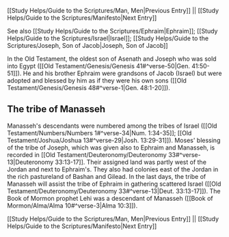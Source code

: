 [[Study Helps/Guide to the Scriptures/Man, Men|Previous Entry]]  ||  [[Study Helps/Guide to the Scriptures/Manifesto|Next Entry]]

 See also [[Study Helps/Guide to the Scriptures/Ephraim|Ephraim]]; [[Study Helps/Guide to the Scriptures/Israel|Israel]]; [[Study Helps/Guide to the Scriptures/Joseph, Son of Jacob|Joseph, Son of Jacob]]

 In the Old Testament, the oldest son of Asenath and Joseph who was sold into Egypt ([[Old Testament/Genesis/Genesis 41#^verse-50|Gen. 41:50-51]]). He and his brother Ephraim were grandsons of Jacob (Israel) but were adopted and blessed by him as if they were his own sons ([[Old Testament/Genesis/Genesis 48#^verse-1|Gen. 48:1-20]]).

## The tribe of Manasseh

 Manasseh's descendants were numbered among the tribes of Israel ([[Old Testament/Numbers/Numbers 1#^verse-34|Num. 1:34-35]]; [[Old Testament/Joshua/Joshua 13#^verse-29|Josh. 13:29-31]]). Moses' blessing of the tribe of Joseph, which was given also to Ephraim and Manasseh, is recorded in [[Old Testament/Deuteronomy/Deuteronomy 33#^verse-13|Deuteronomy 33:13-17]]. Their assigned land was partly west of the Jordan and next to Ephraim's. They also had colonies east of the Jordan in the rich pastureland of Bashan and Gilead. In the last days, the tribe of Manasseh will assist the tribe of Ephraim in gathering scattered Israel ([[Old Testament/Deuteronomy/Deuteronomy 33#^verse-13|Deut. 33:13-17]]). The Book of Mormon prophet Lehi was a descendant of Manasseh ([[Book of Mormon/Alma/Alma 10#^verse-3|Alma 10:3]]).

[[Study Helps/Guide to the Scriptures/Man, Men|Previous Entry]]  ||  [[Study Helps/Guide to the Scriptures/Manifesto|Next Entry]]